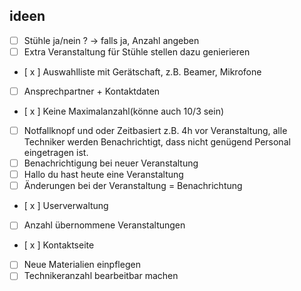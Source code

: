 ## ideen

- [ ] Stühle ja/nein ? -> falls ja, Anzahl angeben
- [ ] Extra Veranstaltung für Stühle stellen dazu genierieren
- [ x ] Auswahlliste mit Gerätschaft, z.B. Beamer, Mikrofone
- [ ] Ansprechpartner + Kontaktdaten
- [ x ] Keine Maximalanzahl(könne auch 10/3 sein)
- [ ] Notfallknopf und oder Zeitbasiert z.B. 4h vor Veranstaltung, alle Techniker werden Benachrichtigt, dass nicht genügend Personal eingetragen ist. 
- [ ] Benachrichtigung bei neuer Veranstaltung
- [ ] Hallo du hast heute eine Veranstaltung
- [ ] Änderungen bei der Veranstaltung = Benachrichtung
- [ x ] Userverwaltung
- [ ] Anzahl übernommene Veranstaltungen
- [ x ] Kontaktseite
- [ ] Neue Materialien einpflegen
- [ ] Technikeranzahl bearbeitbar machen